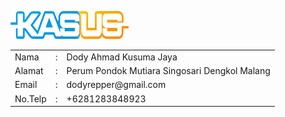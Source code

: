  [![logo](blog-template/asset/logo.png)](list-article.html)

<table>

<tbody>

<tr>

<td>Nama</td>

<td>:</td>

<td>Dody Ahmad Kusuma Jaya</td>

</tr>

<tr>

<td>Alamat</td>

<td>:</td>

<td>Perum Pondok Mutiara Singosari Dengkol Malang</td>

</tr>

<tr>

<td>Email</td>

<td>:</td>

<td>dodyrepper@gmail.com</td>

</tr>

<tr>

<td>No.Telp</td>

<td>:</td>

<td>+6281283848923</td>

</tr>

</tbody>

</table>
